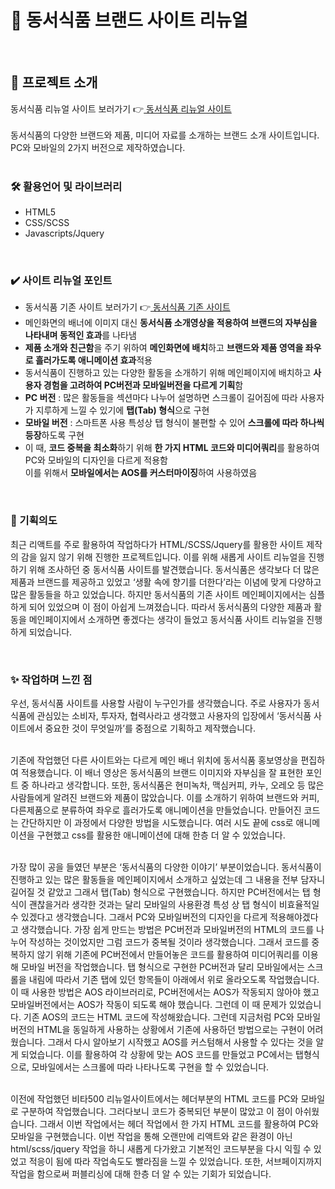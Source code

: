 # 🍒 동서식품 브랜드 사이트 리뉴얼
<br>

## 🙌 프로젝트 소개
동서식품 리뉴얼 사이트 보러가기 👉[  동서식품 리뉴얼 사이트 ](https://hyeeons.github.io/dongsuhfoods/) <br><br>
동서식품의 다양한 브랜드와 제품, 미디어 자료를 소개하는 브랜드 소개 사이트입니다. <br>
PC와 모바일의 2가지 버전으로 제작하였습니다.
<br><br>

### 🛠 활용언어 및 라이브러리
- HTML5
- CSS/SCSS
- Javascripts/Jquery
<br>

### ✔️ 사이트 리뉴얼 포인트
- 동서식품 기존 사이트 보러가기 👉[  동서식품 기존 사이트 ](https://www.dongsuh.co.kr/2017/00_main/main.asp) <br>
- 메인화면의 배너에 이미지 대신 **동서식품 소개영상을 적용하여 브랜드의 자부심을 나타내며 동적인 효과**를 나타냄
- **제품 소개와 친근함**을 주기 위하여 **메인화면에 배치**하고 **브랜드와 제품 영역을 좌우로 흘러가도록 애니메이션 효과**적용
- 동서식품이 진행하고 있는 다양한 활동을 소개하기 위해 메인페이지에 배치하고 **사용자 경험을 고려하여 PC버전과 모바일버전을 다르게 기획**함
- **PC 버전** : 많은 활동들을 섹션마다 나누어 설명하면 스크롤이 길어짐에 따라 사용자가 지루하게 느낄 수 있기에 **탭(Tab) 형식**으로 구현
- **모바일 버전** : 스마트폰 사용 특성상 탭 형식이 불편할 수 있어 **스크롤에 따라 하나씩 등장**하도록 구현
- 이 때, **코드 중복을 최소화**하기 위해 **한 가지 HTML 코드와 미디어쿼리**를 활용하여 PC와 모바일의 디자인을 다르게 적용함 <br>
  이를 위해서 **모바일에서는 AOS를 커스터마이징**하여 사용하였음

<br>

### 👩 기획의도
최근 리액트를 주로 활용하여 작업하다가 HTML/SCSS/Jquery를 활용한 사이트 제작의 감을 잃지 않기 위해 진행한 프로젝트입니다. 
이를 위해 새롭게 사이트 리뉴얼을 진행하기 위해 조사하던 중 동서식품 사이트를 발견했습니다. 동서식품은 생각보다 더 많은 제품과 브랜드를 제공하고 있었고 ‘생활 속에 향기를 더한다’라는 이념에 맞게 다양하고 많은 활동들을 하고 있었습니다. 하지만 동서식품의 기존 사이트 메인페이지에서는 심플하게 되어 있었으며 이 점이 아쉽게 느껴졌습니다. 따라서 동서식품의 다양한 제품과 활동을 메인페이지에서 소개하면 좋겠다는 생각이 들었고 동서식품 사이트 리뉴얼을 진행하게 되었습니다. 

<br>

### :sparkles: 작업하며 느낀 점
우선, 동서식품 사이트를 사용할 사람이 누구인가를 생각했습니다. 주로 사용자가 동서식품에 관심있는 소비자, 투자자, 협력사라고 생각했고 사용자의 입장에서 ‘동서식품 사이트에서 중요한 것이 무엇일까’를 중점으로 기획하고 제작했습니다. <br><br>

기존에 작업했던 다른 사이트와는 다르게 메인 배너 위치에 동서식품 홍보영상을 편집하여 적용했습니다. 이 배너 영상은 동서식품의 브랜드 이미지와 자부심을 잘 표현한 포인트 중 하나라고 생각합니다. 또한, 동서식품은 현미녹차, 맥심커피, 카누, 오레오 등 많은 사람들에게 알려진 브랜드와 제품이 많았습니다. 이를 소개하기 위하여 브랜드와 커피, 다른제품으로 분류하여 좌우로 흘러가도록 애니메이션을 만들었습니다. 만들어진 코드는 간단하지만 이 과정에서 다양한 방법을 시도했습니다. 여러 시도 끝에 css로 애니메이션을 구현했고 css를 활용한 애니메이션에 대해 한층 더 알 수 있었습니다. <br><br>

가장 많이 공을 들였던 부분은 ‘동서식품의 다양한 이야기’ 부분이었습니다.
동서식품이 진행하고 있는 많은 활동들을 메인페이지에서 소개하고 싶었는데 그 내용을 전부 담자니 길어질 것 같았고 그래서 탭(Tab) 형식으로 구현했습니다. 하지만 PC버전에서는 탭 형식이 괜찮을거라 생각한 것과는 달리 모바일의 사용환경 특성 상 탭 형식이 비효율적일 수 있겠다고 생각했습니다. 그래서 PC와 모바일버전의 디자인을 다르게 적용해야겠다고 생각했습니다. 가장 쉽게 만드는 방법은 PC버전과 모바일버전의 HTML의 코드를 나누어 작성하는 것이었지만 그럼 코드가 중복될 것이라 생각했습니다. 그래서 코드를 중복하지 않기 위해 기존에 PC버전에서 만들어놓은 코드를 활용하여 미디어쿼리를 이용해 모바일 버전을 작업했습니다. 탭 형식으로 구현한 PC버전과 달리 모바일에서는 스크롤을 내림에 따라서 기존 탭에 있던 항목들이 아래에서 위로 올라오도록 작업했습니다. 이 때 사용한 방법은 AOS 라이브러리로, PC버전에서는 AOS가 작동되지 않아야 했고 모바일버전에서는 AOS가 작동이 되도록 해야 했습니다. 그런데 이 때 문제가 있었습니다. 기존 AOS의 코드는 HTML 코드에 작성해왔습니다. 그런데 지금처럼 PC와 모바일 버전의 HTML을 동일하게 사용하는 상황에서  기존에 사용하던 방법으로는 구현이 어려웠습니다. 그래서 다시 알아보기 시작했고 AOS를 커스텀해서 사용할 수 있다는 것을 알게 되었습니다. 이를 활용하여 각 상황에 맞는 AOS 코드를 만들었고 PC에서는 탭형식으로, 모바일에서는 스크롤에 따라 나타나도록 구현을 할 수 있었습니다. <br><br>

이전에 작업했던 비타500 리뉴얼사이트에서는 헤더부분의 HTML 코드를 PC와 모바일로 구분하여 작업했습니다. 그러다보니 코드가 중복되던 부분이 많았고 이 점이 아쉬웠습니다. 그래서 이번 작업에서는 헤더 작업에서 한 가지 HTML 코드를 활용하여 PC와 모바일을 구현했습니다.
이번 작업을 통해 오랜만에 리액트와 같은 환경이 아닌 html/scss/jquery 작업을 하니 새롭게 다가왔고 기본적인 코드부분을 다시 익힐 수 있었고 적응이 됨에 따라 작업속도도 빨라짐을 느낄 수 있었습니다. 또한, 서브페이지까지 작업을 함으로써 퍼블리싱에 대해 한층 더 알 수 있는 기회가 되었습니다.

